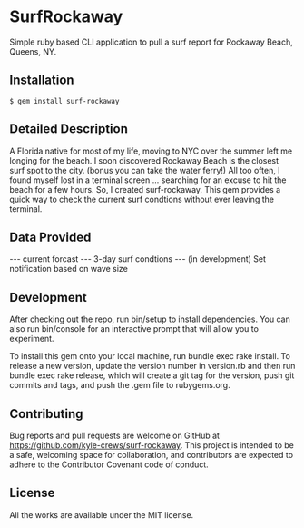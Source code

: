 # SurfRockaway

Simple ruby based CLI application to pull a surf report for Rockaway Beach, Queens, NY.

## Installation

```
$ gem install surf-rockaway
```

## Detailed Description

A Florida native for most of my life, moving to NYC over the summer left me longing for the beach. I soon discovered Rockaway Beach is the closest surf spot to the city. (bonus you can take the water ferry!) All too often, I found myself lost in a terminal screen ... searching for an excuse to hit the beach for a few hours. So, I created surf-rockaway. This gem provides a quick way to check the current surf condtions without ever leaving the terminal.

## Data Provided

--- current forcast
--- 3-day surf condtions
--- (in development) Set notification based on wave size

## Development

After checking out the repo, run bin/setup to install dependencies. You can also run bin/console for an interactive prompt that will allow you to experiment.

To install this gem onto your local machine, run bundle exec rake install. To release a new version, update the version number in version.rb and then run bundle exec rake release, which will create a git tag for the version, push git commits and tags, and push the .gem file to rubygems.org.

## Contributing

Bug reports and pull requests are welcome on GitHub at https://github.com/kyle-crews/surf-rockaway. This project is intended to be a safe, welcoming space for collaboration, and contributors are expected to adhere to the Contributor Covenant code of conduct.

## License

All the works are available under the MIT license.